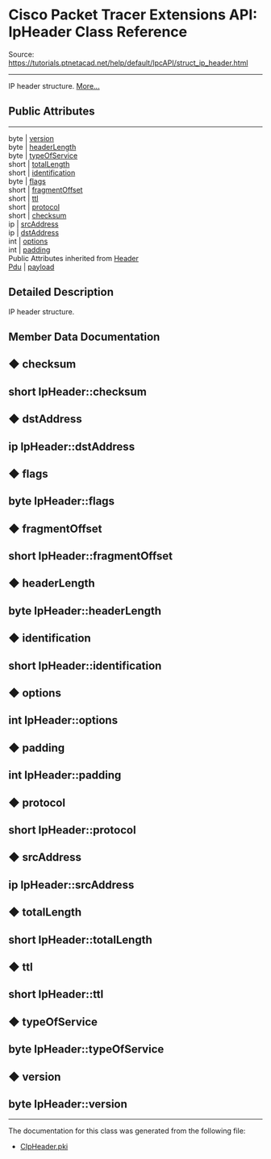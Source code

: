 # Cisco Packet Tracer Extensions API: IpHeader Class Reference

Source: https://tutorials.ptnetacad.net/help/default/IpcAPI/struct_ip_header.html

---

IP header structure. [More...](struct_ip_header.html#details)

##  Public Attributes  
  
---  
byte | [version](struct_ip_header.html#a6a985695c9f2f5a405189f4feb33b884)  
byte | [headerLength](struct_ip_header.html#aab215281411d0796800c3cf5ff420323)  
byte | [typeOfService](struct_ip_header.html#adee3a4431f217f5d31e9fe476b28bad0)  
short | [totalLength](struct_ip_header.html#ac64946718328f020e6eaa803fbc965e8)  
short | [identification](struct_ip_header.html#a9aee18e9c0b1fb417fb7aa54453d1e93)  
byte | [flags](struct_ip_header.html#a1b104e7ab69bffbd083d5c046b3aabcc)  
short | [fragmentOffset](struct_ip_header.html#a7acc86425db3e9bbd63776f0da7b9e6e)  
short | [ttl](struct_ip_header.html#a55ce41a066f91be81a925f2b614a2fd3)  
short | [protocol](struct_ip_header.html#acf063de61e1b74a874c58a8dc71e7165)  
short | [checksum](struct_ip_header.html#acdfca981ffa5ac03af6d5674f34a6150)  
ip | [srcAddress](struct_ip_header.html#af1bb07450056591bbc37f053d36dcad0)  
ip | [dstAddress](struct_ip_header.html#a136b706573280c7ff9a39c507237f0b5)  
int | [options](struct_ip_header.html#a53d85aa266878b66b4e01ee1ca896dc9)  
int | [padding](struct_ip_header.html#a9e67ebb5ddb2a614badff44df9442267)  
Public Attributes inherited from [Header](struct_header.html)  
[Pdu](struct_pdu.html) | [payload](struct_header.html#a07ee8693faef1e16c65765b5bcdc366d)  
  
## Detailed Description

IP header structure. 

## Member Data Documentation

## ◆ checksum

short IpHeader::checksum  
---  
  
## ◆ dstAddress

ip IpHeader::dstAddress  
---  
  
## ◆ flags

byte IpHeader::flags  
---  
  
## ◆ fragmentOffset

short IpHeader::fragmentOffset  
---  
  
## ◆ headerLength

byte IpHeader::headerLength  
---  
  
## ◆ identification

short IpHeader::identification  
---  
  
## ◆ options

int IpHeader::options  
---  
  
## ◆ padding

int IpHeader::padding  
---  
  
## ◆ protocol

short IpHeader::protocol  
---  
  
## ◆ srcAddress

ip IpHeader::srcAddress  
---  
  
## ◆ totalLength

short IpHeader::totalLength  
---  
  
## ◆ ttl

short IpHeader::ttl  
---  
  
## ◆ typeOfService

byte IpHeader::typeOfService  
---  
  
## ◆ version

byte IpHeader::version  
---  
  
* * *

The documentation for this class was generated from the following file:

  * [CIpHeader.pki](_c_ip_header_8pki.html)


